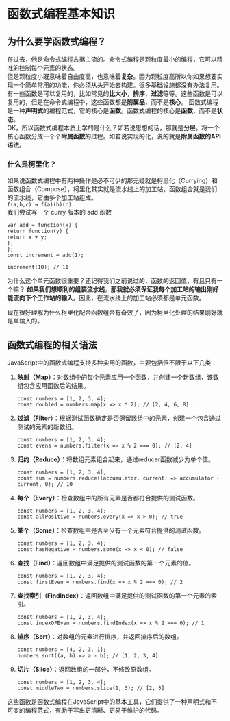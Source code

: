 # 函数式编程基本知识
## 为什么要学函数式编程？
在过去，他是命令式编程占据主流的。命令式编程是颗粒度最小的编程，它可以精准的控制每个元素的状态。  
但是颗粒度小既意味着自由度高，也意味着**复杂**。因为颗粒度高所以你如果想要实现一个简单常用的功能，你必须从头开始去构建。很多基础设施都没有办法复用。  
有一些函数是可以复用的，比如常见的**比大小**，**排序**，**过滤**等等。这些函数是可以复用的，但是在命令式编程中，这些函数都是**附属品**，而不是**核心**。
函数式编程是一种**声明式**的编程范式，它的核心是**函数**。函数式编程的核心是**函数**，而不是**状态**。  
OK，所以函数式编程本质上学的是什么？如若说思想的话，那就是**分层**。将一个核心函数分成一个个**附属函数**的过程。如若说实现的化，说的就是**附属函数的API语法**。
### 什么是柯里化？
如果说函数式编程中有两种操作是必不可少的那无疑就是柯里化（Currying）和函数组合（Compose），柯里化其实就是流水线上的加工站，函数组合就是我们的流水线，它由多个加工站组成。  
`f(a,b,c) → f(a)(b)(c)`  
我们尝试写一个 curry 版本的 add 函数
```
var add = function(x) {
return function(y) {
return x + y;
};
};
const increment = add(1);

increment(10); // 11
```
为什么这个单元函数很重要？还记得我们之前说过的，函数的返回值，有且只有一个嘛？
**如果我们想顺利的组装流水线**，**那我就必须保证我每个加工站的输出刚好能流向下个工作站的输入**。因此，在流水线上的加工站必须都是单元函数。

现在很好理解为什么柯里化配合函数组合有奇效了，因为柯里化处理的结果刚好就是单输入的。

## 函数式编程的相关语法

JavaScript中的函数式编程支持多种实用的函数，主要包括但不限于以下几类：

1. **映射（Map）**：对数组中的每个元素应用一个函数，并创建一个新数组，该数组包含应用函数后的结果。
    ```
    const numbers = [1, 2, 3, 4];
    const doubled = numbers.map(x => x * 2); // [2, 4, 6, 8]
    ```

2. **过滤（Filter）**：根据测试函数确定是否保留数组中的元素，创建一个包含通过测试的元素的新数组。
    ```
    const numbers = [1, 2, 3, 4];
    const evens = numbers.filter(x => x % 2 === 0); // [2, 4]
    ```

3. **归约（Reduce）**：将数组元素组合起来，通过reducer函数减少为单个值。
    ```
    const numbers = [1, 2, 3, 4];
    const sum = numbers.reduce((accumulator, current) => accumulator + current, 0); // 10
    ```

4. **每个（Every）**：检查数组中的所有元素是否都符合提供的测试函数。
    ```
    const numbers = [1, 2, 3, 4];
    const allPositive = numbers.every(x => x > 0); // true
    ```

5. **某个（Some）**：检查数组中是否至少有一个元素符合提供的测试函数。
    ```
    const numbers = [1, 2, 3, 4];
    const hasNegative = numbers.some(x => x < 0); // false
    ```

6. **查找（Find）**：返回数组中满足提供的测试函数的第一个元素的值。
    ```
    const numbers = [1, 2, 3, 4];
    const firstEven = numbers.find(x => x % 2 === 0); // 2
    ```

7. **查找索引（FindIndex）**：返回数组中满足提供的测试函数的第一个元素的索引。
    ```
    const numbers = [1, 2, 3, 4];
    const indexOFEven = numbers.findIndex(x => x % 2 === 0); // 1
    ```

8. **排序（Sort）**：对数组的元素进行排序，并返回排序后的数组。
    ```
    const numbers = [4, 2, 3, 1];
    numbers.sort((a, b) => a - b); // [1, 2, 3, 4]
    ```

9. **切片（Slice）**：返回数组的一部分，不修改原数组。
    ```
    const numbers = [1, 2, 3, 4];
    const middleTwo = numbers.slice(1, 3); // [2, 3]
    ```

这些函数是函数式编程在JavaScript中的基本工具，它们提供了一种声明式和不可变的编程范式，有助于写出更清晰、更易于维护的代码。


